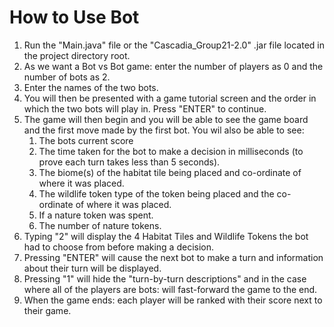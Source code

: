 # How to Use Bot

1. Run the "Main.java" file or the "Cascadia_Group21-2.0" .jar file located in 
   the project directory root.
2. As we want a Bot vs Bot game: enter the number of players as 0 and the number of bots as 2.
3. Enter the names of the two bots.
4. You will then be presented with a game tutorial screen and the order in which the two bots
    will play in. Press "ENTER" to continue.
5. The game will then begin and you will be able to see the game board and the first move made
   by the first bot.
   You wil also be able to see:
   1. The bots current score
   2. The time taken for the bot to make a decision in milliseconds (to prove each turn takes less than 5 seconds).
   3. The biome(s) of the habitat tile being placed and co-ordinate of where it was placed.
   4. The wildlife token type of the token being placed and the co-ordinate of where it was placed.
   5. If a nature token was spent.
   6. The number of nature tokens.
6. Typing "2" will display the 4 Habitat Tiles and Wildlife Tokens the bot had to choose from before making a decision.
7. Pressing "ENTER" will cause the next bot to make a turn and information about their turn will be displayed.
8. Pressing "1" will hide the "turn-by-turn descriptions" and in the case where all of the players are bots: will fast-forward the game to the end.
9. When the game ends: each player will be ranked with their score next to their game.
